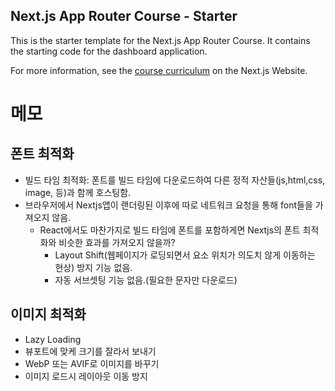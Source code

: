 ## Next.js App Router Course - Starter

This is the starter template for the Next.js App Router Course. It contains the starting code for the dashboard application.

For more information, see the [course curriculum](https://nextjs.org/learn) on the Next.js Website.

# 메모

## 폰트 최적화
- 빌드 타임 최적화: 폰트를 빌드 타임에 다운로드하여 다른 정적 자산들(js,html,css, image, 등)과 함께 호스팅함.
- 브라우저에서 Nextjs앱이 랜더링된 이후에 따로 네트워크 요청을 통해 font들을 가져오지 않음.
	- React에서도 마찬가지로 빌드 타임에 폰트를 포함하게면 Nextjs의 폰트 최적화와 비슷한 효과를 가져오지 않을까?
		- Layout Shift(웹페이지가 로딩되면서 요소 위치가 의도치 않게 이동하는 현상) 방지 기능 없음.
		- 자동 서브셋팅 기능 없음.(필요한 문자만 다운로드)

## 이미지 최적화
- Lazy Loading
- 뷰포트에 맞케 크기를 잘라서 보내기
- WebP 또는 AVIF로 이미지를 바꾸기
- 이미지 로드시 레이아웃 이동 방지